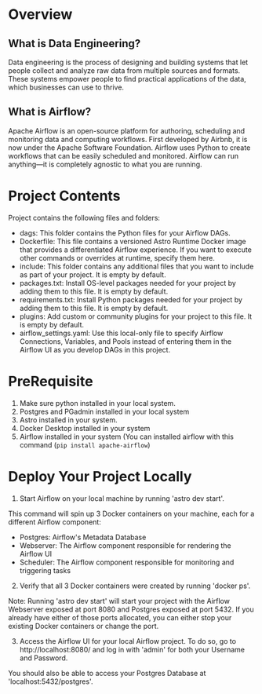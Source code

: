 Overview
========
## What is Data Engineering?

Data engineering is the process of designing and building systems that let people collect and analyze raw data from multiple sources and formats. These systems empower people to find practical applications of the data, which businesses can use to thrive.

## What is Airflow?

Apache Airflow is an open-source platform for authoring, scheduling and monitoring data and computing workflows. First developed by Airbnb, it is now under the Apache Software Foundation. Airflow uses Python to create workflows that can be easily scheduled and monitored. Airflow can run anything—it is completely agnostic to what you are running.

Project Contents
================

Project contains the following files and folders:

- dags: This folder contains the Python files for your Airflow DAGs.
- Dockerfile: This file contains a versioned Astro Runtime Docker image that provides a differentiated Airflow experience. If you want to execute other commands or overrides at runtime, specify them here.
- include: This folder contains any additional files that you want to include as part of your project. It is empty by default.
- packages.txt: Install OS-level packages needed for your project by adding them to this file. It is empty by default.
- requirements.txt: Install Python packages needed for your project by adding them to this file. It is empty by default.
- plugins: Add custom or community plugins for your project to this file. It is empty by default.
- airflow_settings.yaml: Use this local-only file to specify Airflow Connections, Variables, and Pools instead of entering them in the Airflow UI as you develop DAGs in this project.

PreRequisite
===========================
1. Make sure python installed in your local system.
2. Postgres and PGadmin installed in your local system
3. Astro installed in your system.
4. Docker Desktop installed in your system
5. Airflow installed in your system (You can installed airflow with this command (```pip install apache-airflow```)


Deploy Your Project Locally
===========================

1. Start Airflow on your local machine by running 'astro dev start'.

This command will spin up 3 Docker containers on your machine, each for a different Airflow component:

- Postgres: Airflow's Metadata Database
- Webserver: The Airflow component responsible for rendering the Airflow UI
- Scheduler: The Airflow component responsible for monitoring and triggering tasks

2. Verify that all 3 Docker containers were created by running 'docker ps'.

Note: Running 'astro dev start' will start your project with the Airflow Webserver exposed at port 8080 and Postgres exposed at port 5432. If you already have either of those ports allocated, you can either stop your existing Docker containers or change the port.

3. Access the Airflow UI for your local Airflow project. To do so, go to http://localhost:8080/ and log in with 'admin' for both your Username and Password.

You should also be able to access your Postgres Database at 'localhost:5432/postgres'.